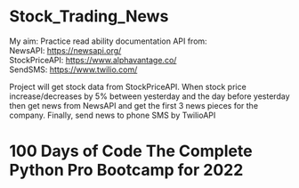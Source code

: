 # Stock_Trading_News
My aim: Practice read ability documentation API from:<br>
NewsAPI: https://newsapi.org/ <br>
StockPriceAPI: https://www.alphavantage.co/<br>
SendSMS: https://www.twilio.com/<br>

Project will get stock data from StockPriceAPI. 
When stock price increase/decreases by 5% between yesterday and the day before yesterday then 
get news from NewsAPI and get the first 3 news pieces for the company. 
Finally, send news to phone SMS by TwilioAPI



# 100 Days of Code The Complete Python Pro Bootcamp for 2022 
